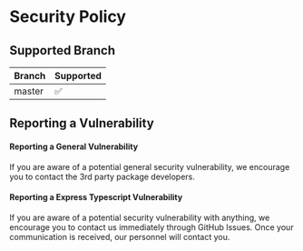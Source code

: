 # Security Policy

## Supported Branch

| Branch  | Supported          |
| ------- | ------------------ |
| master  | :white_check_mark: |

## Reporting a Vulnerability

#### Reporting a General Vulnerability

If you are aware of a potential general security vulnerability, we encourage you to contact the 3rd party package developers.

#### Reporting a Express Typescript Vulnerability

If you are aware of a potential security vulnerability with anything, we encourage you to contact us immediately through GitHub Issues.
Once your communication is received, our personnel will contact you.
